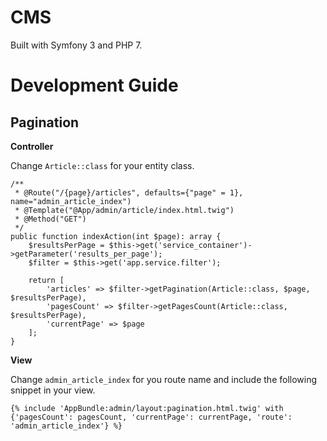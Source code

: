 # CMS

Built with Symfony 3 and PHP 7.

# Development Guide

## Pagination

**Controller**

Change `Article::class` for your entity class.

```
/**
 * @Route("/{page}/articles", defaults={"page" = 1}, name="admin_article_index")
 * @Template("@App/admin/article/index.html.twig")
 * @Method("GET")
 */
public function indexAction(int $page): array {
    $resultsPerPage = $this->get('service_container')->getParameter('results_per_page');
    $filter = $this->get('app.service.filter');

    return [
        'articles' => $filter->getPagination(Article::class, $page, $resultsPerPage),
        'pagesCount' => $filter->getPagesCount(Article::class, $resultsPerPage),
        'currentPage' => $page
    ];
}
```

**View**

Change `admin_article_index` for you route name and include the following snippet in your view.

```
{% include 'AppBundle:admin/layout:pagination.html.twig' with {'pagesCount': pagesCount, 'currentPage': currentPage, 'route': 'admin_article_index'} %}
```





